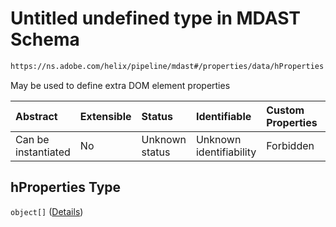 # Untitled undefined type in MDAST Schema

```txt
https://ns.adobe.com/helix/pipeline/mdast#/properties/data/hProperties
```

May be used to define extra DOM element properties

| Abstract            | Extensible | Status         | Identifiable            | Custom Properties | Additional Properties | Access Restrictions | Defined In                                                     |
| :------------------ | :--------- | :------------- | :---------------------- | :---------------- | :-------------------- | :------------------ | :------------------------------------------------------------- |
| Can be instantiated | No         | Unknown status | Unknown identifiability | Forbidden         | Allowed               | none                | [mdast.schema.json*](mdast.schema.json "open original schema") |

## hProperties Type

`object[]` ([Details](mdast-properties-data-hproperties-items.md))
